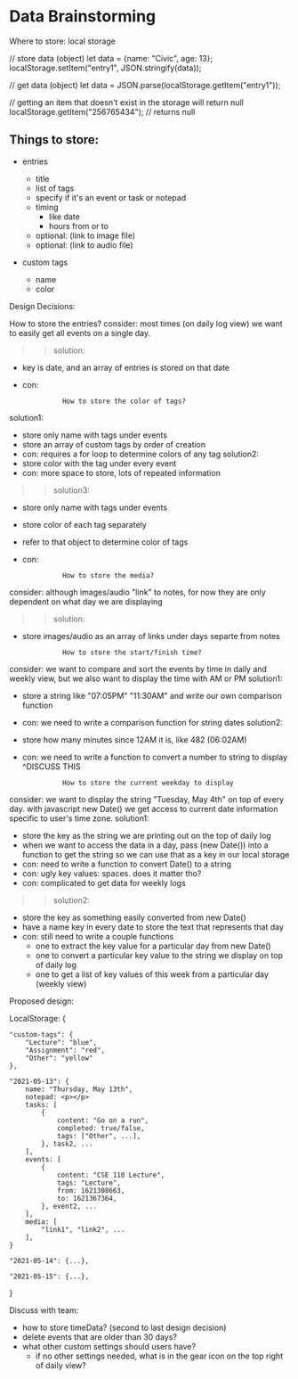 # Data Brainstorming

Where to store: local storage

// store data (object)
let data = {name: "Civic", age: 13};
localStorage.setItem("entry1", JSON.stringify(data));

// get data (object)
let data = JSON.parse(localStorage.getItem("entry1"));

// getting an item that doesn't exist in the storage will return null
localStorage.getItem("256765434"); // returns null

## Things to store:
- entries
  - title
  - list of tags
  - specify if it's an event or task or notepad
  - timing
    - like date
    - hours from or to
  - optional: (link to image file)
  - optional: (link to audio file)
  
- custom tags
  - name
  - color

Design Decisions:

How to store the entries?
consider: most times (on daily log view) we want to easily get all events on a single day.
>>solution: 
- key is date, and an array of entries is stored on that date
- con:


                How to store the color of tags?
solution1:
- store only name with tags under events
- store an array of custom tags by order of creation
- con: requires a for loop to determine colors of any tag
solution2: 
- store color with the tag under every event
- con: more space to store, lots of repeated information
>>solution3:
- store only name with tags under events
- store color of each tag separately
- refer to that object to determine color of tags
- con:

                How to store the media?
consider: although images/audio "link" to notes, for now they are only dependent on what day we are displaying
>>solution:
- store images/audio as an array of links under days separte from notes

                How to store the start/finish time?
consider: we want to compare and sort the events by time in daily and weekly view, but we also want to display the time with AM or PM
solution1:
- store a string like "07:05PM" "11:30AM" and write our own comparison function
- con: we need to write a comparison function for string dates
solution2: 
- store how many minutes since 12AM it is, like 482 (06:02AM)
- con: we need to write a function to convert a number to string to display
^DISCUSS THIS

                How to store the current weekday to display
consider: we want to display the string "Tuesday, May 4th" on top of every day. with javascript new Date() we get access to current date information specific to user's time zone.
solution1:
- store the key as the string we are printing out on the top of daily log
- when we want to access the data in a day, pass (new Date()) into a function to get the string so we can use that as a key in our local storage
- con: need to write a function to convert Date() to a string
- con: ugly key values: spaces. does it matter tho?
- con: complicated to get data for weekly logs
>>solution2:
- store the key as something easily converted from new Date()
- have a name key in every date to store the text that represents that day
- con: still need to write a couple functions
  - one to extract the key value for a particular day from new Date()
  - one to convert a particular key value to the string we display on top of daily log
  - one to get a list of key values of this week from a particular day (weekly view)



Proposed design:

LocalStorage: {
    
    "custom-tags": {
        "Lecture": "blue",
        "Assignment": "red",
        "Other": "yellow"
    },

    "2021-05-13": {
        name: "Thursday, May 13th",
        notepad: <p></p>
        tasks: [
            {
                content: "Go on a run",
                completed: true/false,
                tags: ["Other", ...],
            }, task2, ...
        ],
        events: [
            {
                content: "CSE 110 Lecture",
                tags: "Lecture",
                from: 1621308663,
                to: 1621367364,
            }, event2, ...
        ],
        media: [
            "link1", "link2", ...
        ],
    }

    "2021-05-14": {...},

    "2021-05-15": {...},
}

Discuss with team:
- how to store timeData? (second to last design decision)
- delete events that are older than 30 days?
- what other custom settings should users have?
  - if no other settings needed, what is in the gear icon on the top right of daily view?